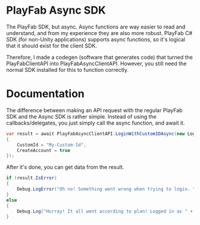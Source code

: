 # PlayFab Async SDK
The PlayFab SDK, but async.
Async functions are way easier to read and understand, and from my experience they are also more robust.
PlayFab C# SDK (for non-Unity applications) supports async functions, so it's logical that it should exist for the client SDK.

Therefore, I made a codegen (software that generates code) that turned the PlayFabClientAPI into PlayFabAsyncClientAPI.
However, you still need the normal SDK installed for this to function correctly.

# Documentation
The difference between making an API request with the regular PlayFab SDK and the Async SDK is rather simple.
Instead of using the callbacks/delegates, you just simply call the async function, and await it.
```cs
var result = await PlayFabAsyncClientAPI.LoginWithCustomIDAsync(new LoginWithCustomIDRequest
{
    CustomId = "My-Custom-Id",
    CreateAccount = true
});
```

After it's done, you can get data from the result.
```cs
if (result.IsError)
{
    Debug.LogError("Oh no! Something went wrong when trying to login. "  + result.Error.ErrorMessage);
}
else
{
    Debug.Log("Hurray! It all went according to plan! Logged in as " + result.Result.PlayFabId);
}
```

